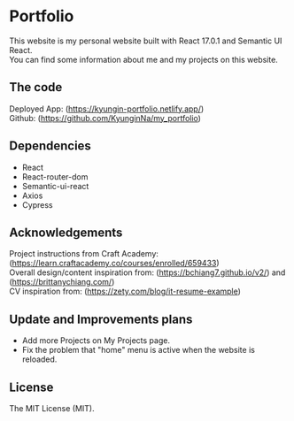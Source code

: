 # Portfolio

This website is my personal website built with React 17.0.1 and Semantic UI React.  
You can find some information about me and my projects on this website.

## The code

Deployed App: (https://kyungin-portfolio.netlify.app/)  
Github: (https://github.com/KyunginNa/my_portfolio)

## Dependencies

- React
- React-router-dom
- Semantic-ui-react
- Axios
- Cypress

## Acknowledgements

Project instructions from Craft Academy: (https://learn.craftacademy.co/courses/enrolled/659433)  
Overall design/content inspiration from: (https://bchiang7.github.io/v2/) and (https://brittanychiang.com/)  
CV inspiration from: (https://zety.com/blog/it-resume-example)

## Update and Improvements plans

- Add more Projects on My Projects page.
- Fix the problem that "home" menu is active when the website is reloaded.

## License

The MIT License (MIT).

